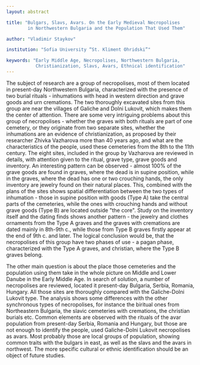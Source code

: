 ```yaml
---
layout: abstract

title: "Bulgars, Slavs, Avars. On the Early Medieval Necropolises
        in Northwestern Bulgaria and the Population That Used Them"

author: "Vladimir Staykov"

institution: "Sofia University “St. Kliment Ohridski”"

keywords: "Early Middle Age, Necropolises, Northwestern Bulgaria,
           Christianization, Slavs, Avars, Ethnical identification"
---
```


The subject of research are a group of necropolises, most of them
located in present-day Northwestern Bulgaria, characterized with the
presence of two burial rituals - inhumations with head in western
direction and grave goods and urn cremations. The two thoroughly
excavated sites from this group are near the villages of Galiche and
Dolni Lukovit, which makes them the center of attention. There are
some very intriguing problems about this group of necropolises -
whether the graves with both rituals are part of one cemetery, or they
originate from two separate sites, whether the inhumations are an
evidence of christianization, as proposed by their researcher Zhivka
Vazharova more than 40 years ago, and what are the characteristics of
the people, used these cemeteries from the 8th to the 11th
century. The eight sites, included in the group by Vazharova are
reviewed in details, with attention given to the ritual, grave type,
grave goods and inventory. An interesting pattern can be observed -
almost 100% of the grave goods are found in graves, where the dead is
in supine position, while in the graves, where the dead has one or two
crouching hands, the only inventory are jewelry found on their natural
places. This, combined with the plans of the sites shows spatial
differentiation between the two types of inhumation - those in supine
position with goods (Type A) take the central parts of the cemeteries,
while the ones with crouching hands and without grave goods (Type B)
are located outside "the core". Study on the inventory itself and the
dating finds shows another pattern - the jewelry and clothes ornaments
from the Type A graves and the graves with cremations are dated mainly
in 8th-9th c., while those from Type B graves firstly appear at the
end of 9th c. and later. The logical conclusion would be, that the
necropolises of this group have two phases of use - a pagan phase,
characterized with the Type A graves, and christian, where the Type B
graves belong.

The other main question is about the place those cemeteries and the
population using them take in the whole picture on Middle and Lower
Danube in the Early Middle Age. In search of solution, a number of
necropolises are reviewed, located it present-day Bulgaria, Serbia,
Romania, Hungary. All those sites are thoroughly compared with the
Galiche-Dolni Lukovit type. The analysis shows some differences with
the other synchronous types of necropolises, for instance the biritual
ones from Northeastern Bulgaria, the slavic cemeteries with
cremations, the christian burials etc. Common elements are observed
with the rituals of the avar population from present-day Serbia,
Romania and Hungary, but those are not enough to identify the people,
used Galiche-Dolni Lukovit necropolises as avars. Most probably those
are local groups of population, showing common traits with the bulgars
in east, as well as the slavs and the avars in northwest. The more
specific cultural or ethnic identification should be an object of
future studies.
